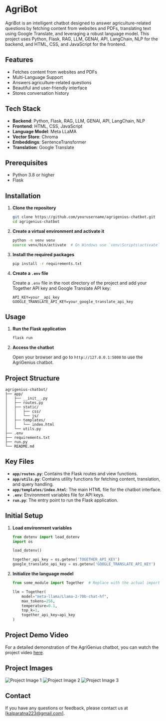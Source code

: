 # AgriBot

AgriBot is an intelligent chatbot designed to answer agriculture-related questions by fetching content from websites and PDFs, translating text using Google Translate, and leveraging a robust language model. This project uses Python, Flask, RAG, LLM, GENAI, API, LangChain, NLP for the backend, and HTML, CSS, and JavaScript for the frontend.

## Features

- Fetches content from websites and PDFs
- Multi-Language Support
- Answers agriculture-related questions
- Beautiful and user-friendly interface
- Stores conversation history

## Tech Stack

- **Backend**: Python, Flask, RAG, LLM, GENAI, API, LangChain, NLP
- **Frontend**: HTML, CSS, JavaScript
- **Language Model**: Meta LLaMA
- **Vector Store**: Chroma
- **Embeddings**: SentenceTransformer
- **Translation**: Google Translate

## Prerequisites

- Python 3.8 or higher
- Flask

## Installation

1. **Clone the repository**

   ```bash
   git clone https://github.com/yourusername/agrigenius-chatbot.git
   cd agrigenius-chatbot
   ```

2. **Create a virtual environment and activate it**

   ```bash
   python -m venv venv
   source venv/bin/activate  # On Windows use `venv\Scripts\activate`
   ```

3. **Install the required packages**

   ```bash
   pip install -r requirements.txt
   ```

4. **Create a `.env` file**

   Create a `.env` file in the root directory of the project and add your Together API key and Google Translate API key:

   ```
   API_KEY=your__api_key
   GOOGLE_TRANSLATE_API_KEY=your_google_translate_api_key
   ```

## Usage

1. **Run the Flask application**

   ```bash
   flask run
   ```

2. **Access the chatbot**

   Open your browser and go to `http://127.0.0.1:5000` to use the AgriGenius chatbot.

## Project Structure

```
agrigenius-chatbot/
├── app/
│   ├── __init__.py
│   ├── routes.py
│   ├── static/
│   │   ├── css/
│   │   └── js/
│   ├── templates/
│   │   └── index.html
│   └── utils.py
├── .env
├── requirements.txt
├── run.py
└── README.md
```

## Key Files

- **`app/routes.py`**: Contains the Flask routes and view functions.
- **`app/utils.py`**: Contains utility functions for fetching content, translation, and query handling.
- **`app/templates/index.html`**: The main HTML file for the chatbot interface.
- **`.env`**: Environment variables file for API keys.
- **`run.py`**: The entry point to run the Flask application.

## Initial Setup

1. **Load environment variables**

   ```python
   from dotenv import load_dotenv
   import os

   load_dotenv()

   together_api_key = os.getenv('TOGETHER_API_KEY')
   google_translate_api_key = os.getenv('GOOGLE_TRANSLATE_API_KEY')
   ```

2. **Initialize the language model**

   ```python
   from some_module import Together  # Replace with the actual import for Together

   llm = Together(
       model="meta-llama/Llama-2-70b-chat-hf",
       max_tokens=256,
       temperature=0.1,
       top_k=1,
       together_api_key=api_key
   )
   ```

## Project Demo Video

For a detailed demonstration of the AgriGenius chatbot, you can watch the project video [here](https://drive.google.com/file/d/1S6G1OXv2e6Wbw6-UmE9NuHpT5MAvsPlR/view?usp=sharing).

## Project Images

![Project Image 1](images/Agri1.png)
![Project Image 2](images/Agri2.png)
![Project Image 3](images/Agri3.png)


## Contact

If you have any questions or feedback, please contact us at [kalparatna223@gmail.com].
